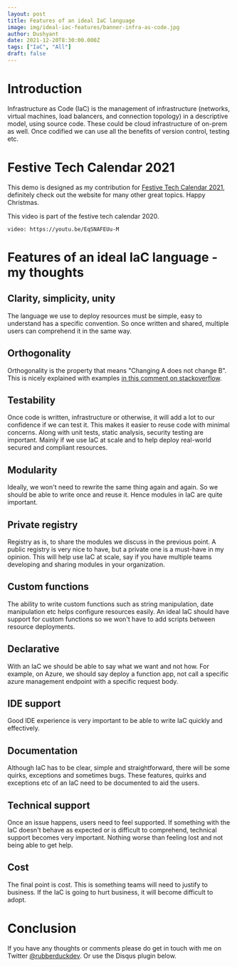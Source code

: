 ```yaml
---
layout: post
title: Features of an ideal IaC language
image: img/ideal-iac-features/banner-infra-as-code.jpg
author: Dushyant
date: 2021-12-20T8:30:00.000Z
tags: ["IaC", "All"]
draft: false
---
```

# Introduction
Infrastructure as Code (IaC) is the management of infrastructure (networks, virtual machines, load balancers, and connection topology) in a descriptive model, using source code. These could be cloud infrastructure of on-prem as well. Once codified we can use all the benefits of version control, testing etc.

# Festive Tech Calendar 2021
This demo is designed as my contribution for [Festive Tech Calendar 2021](https://festivetechcalendar.com), definitely check out the website for many other great topics. Happy Christmas.

This video is part of the festive tech calendar 2020.

`video: https://youtu.be/EqSNAFEUu-M`

# Features of an ideal IaC language - my thoughts
## Clarity, simplicity, unity
The language we use to deploy resources must be simple, easy to understand has a specific convention. So once written and shared, multiple users can comprehend it in the same way.
## Orthogonality
Orthogonality is the property that means "Changing A does not change B". This is nicely explained with examples [in this comment on stackoverflow](https://stackoverflow.com/a/1527430/1228479).
## Testability
Once code is written, infrastructure or otherwise, it will add a lot to our confidence if we can test it. This makes it easier to reuse code with minimal concerns. Along with unit tests, static analysis, security testing are important. Mainly if we use IaC at scale and to help deploy real-world secured and compliant resources.
## Modularity
Ideally, we won't need to rewrite the same thing again and again. So we should be able to write once and reuse it. Hence modules in IaC are quite important.
## Private registry
Registry as is, to share the modules we discuss in the previous point. A public registry is very nice to have, but a private one is a must-have in my opinion. This will help use IaC at scale, say if you have multiple teams developing and sharing modules in your organization.
## Custom functions
The ability to write custom functions such as string manipulation, date manipulation etc helps configure resources easily. An ideal IaC should have support for custom functions so we won't have to add scripts between resource deployments.
## Declarative
With an IaC we should be able to say what we want and not how. For example, on Azure, we should say deploy a function app, not call a specific azure management endpoint with a specific request body.
## IDE support
Good IDE experience is very important to be able to write IaC quickly and effectively.
## Documentation
Although IaC has to be clear, simple and straightforward, there will be some quirks, exceptions and sometimes bugs. These features, quirks and exceptions etc of an IaC need to be documented to aid the users.
## Technical support
Once an issue happens, users need to feel supported. If something with the IaC doesn't behave as expected or is difficult to comprehend, technical support becomes very important. Nothing worse than feeling lost and not being able to get help.
## Cost
The final point is cost. This is something teams will need to justify to business. If the IaC is going to hurt business, it will become difficult to adopt.


# Conclusion
If you have any thoughts or comments please do get in touch with me on Twitter [@rubberduckdev](https://twitter.com/rubberduckdev). Or use the Disqus plugin below.
